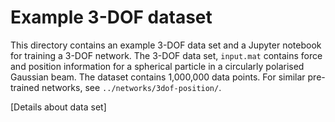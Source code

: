 # Example 3-DOF dataset
This directory contains an example 3-DOF data set and a Jupyter
notebook for training a 3-DOF network.
The 3-DOF data set, `input.mat` contains force and position information
for a spherical particle in a circularly polarised Gaussian beam.
The dataset contains 1,000,000 data points.
For similar pre-trained networks, see `../networks/3dof-position/`.

[Details about data set]

